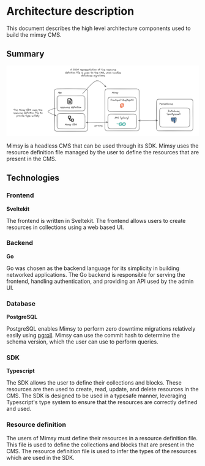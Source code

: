 # Architecture description

This document describes the high level architecture components used to build the mimsy CMS.

## Summary

![Architecture](./imgs/architecture.png)

Mimsy is a headless CMS that can be used through its SDK. Mimsy uses the resource definition file managed by the user to define the resources that are present in the CMS.

## Technologies

### Frontend

**Sveltekit**

The frontend is written in Sveltekit. The frontend allows users to create resources in collections using a web based UI.

### Backend

**Go**

Go was chosen as the backend language for its simplicity in building networked applications. The Go backend is responsible for serving the frontend, handling authentication, and providing an API used by the admin UI.

### Database

**PostgreSQL**

PostgreSQL enables Mimsy to perform zero downtime migrations relatively easily using [pgroll](https://pgroll.com/). Mimsy can use the commit hash to determine the schema version, which the user can use to perform queries.

### SDK

**Typescript**

The SDK allows the user to define their collections and blocks. These resources are then used to create, read, update, and delete resources in the CMS. The SDK is designed to be used in a typesafe manner, leveraging Typescript's type system to ensure that the resources are correctly defined and used.

### Resource definition

The users of Mimsy must define their resources in a resource definition file. This file is used to define the collections and blocks that are present in the CMS. The resource definition file is used to infer the types of the resources which are used in the SDK.

